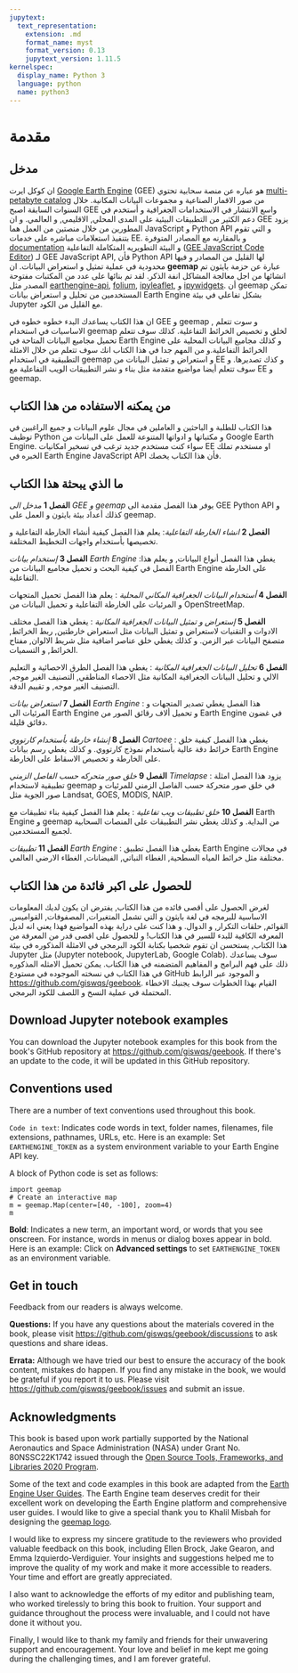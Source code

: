 ```yaml
---
jupytext:
  text_representation:
    extension: .md
    format_name: myst
    format_version: 0.13
    jupytext_version: 1.11.5
kernelspec:
  display_name: Python 3
  language: python
  name: python3
---
```


# مقدمة

## مدخل

ان كوكل ايرت [Google Earth Engine](https://earthengine.google.com) (GEE) هو عباره عن منصة سحابية تحتوي [multi-petabyte catalog](https://developers.google.com/earth-engine/datasets) من صور الاقمار الصناعية و مجموعات البيانات المكانية. خلال السنوات السابقة اصبح GEE واسع الانتشار في الاستخدامات الجغرافية و أستخدم في دعم الكثير من التطبيقات البيئية على المدى المحلي, الاقليمي, و العالمي. و ان GEE يزود المطورين من خلال منصتين من العمل هما JavaScript و Python API و التي تقوم بتنفيذ استعلامات مباشره على خدمات EE. و بالمقارنه مع المصادر المتوفرة [documentation](https://developers.google.com/earth-engine) و البيئة التطويريه المتكاملة التفاعلية  ([GEE JavaScript Code Editor](https://code.earthengine.google.com))  لـ GEE JavaScript API, فأن Python API لها القليل من المصادر و فيها محدودية في عملية تمثيل و استعراض البيانات. ان **geemap** عبارة عن حزمة بايثون تم انشائها من اجل معالجة المشاكل انفة الذكر. لقد تم بنائها على عدد من المكتبات مفتوحة المصدر مثل [earthengine-api](https://pypi.org/project/earthengine-api), [folium](https://python-visualization.github.io/folium/), [ipyleaflet](https://github.com/jupyter-widgets/ipyleaflet), و [ipywidgets](https://github.com/jupyter-widgets/ipywidgets). أن geemap تمكن المستخدمين من تحليل و استعراض بيانات Earth Engine بشكل تفاعلي في بيئة Jupyter مع القليل من الكود.

ان هذا الكتاب يساعدك البدء خطوه خطوه في GEE و geemap , و سوت تتعلم الاساسيات في استخدام geemap لخلق و تخصيص الخرائط التفاعلية. كذلك سوف تتعلم تحميل مجاميع البيانات المتاحة في Earth Engine و كذلك مجاميع البيانات المحلية على الخرائط التفاعلية.و من المهم جدا في هذا الكتاب انك سوف تتعلم من خلال الامثلة التطبيقية في استخدام geemap و استعراض و تمثيل البيانات من EE و كذك تصديرها. و سوف تتعلم أيضا مواضيع متقدمة مثل بناء و نشر التطبيقات الويب التفاعلية مع EE و geemap.


## من يمكنه الاستفاده من هذا الكتاب

هذا الكتاب للطلبة و الباحثين و العاملين في مجال علوم البيانات و جميع الراغبين في توظيف Python و مكتباتها و ادواتها المتنوعة للعمل على البيانات من Google Earth Engine. سواء كنت مستخدم جديد ترغب في تسخير امكانيات EE او مستخدم تملك الخبره في Earth Engine JavaScript API فأن هذا الكتاب يخصك.

## ما الذي يبحثة هذا الكتاب

**الفصل 1** _مدخل الى GEE و geemap_ يوفر هذا الفصل مقدمة الى GEE Python API و كذلك أعداد بيئة بايثون و العمل على geemap. 

**الفصل 2** _انشاء الخارطة التفاعلية_: يعلم هذا الفصل كيفية أنشاء الخارطة التفاعلية و تخصيصها بأستخدام واجهات التخطيط المختلفة.

**الفصل 3** _إستخدام بيانات Earth Engine_ :يغطي هذا الفصل أنواع البيانات, و يعلم هذا الفصل في كيفية البحث و تحميل مجاميع البيانات من Earth Engine على الخارطة التفاعلية.

**الفصل 4** _أستخدام البيانات الجغرافية المكاني المحلية_ : يعلم هذا الفصل تحميل المتجهات و المرئيات على الخارطة التفاعلية و تحميل البيانات من OpenStreetMap.

**الفصل 5** _إستعراض و تمثيل البيانات الجغرافية المكانية_ : يغطي هذا الفصل مختلف الادوات و التقنيات لاستعراض و تمثيل البيانات مثل استعراض خارطتين, ربط الخرائط, متصفح البيانات عبر الزمن. و كذلك يغطي خلق عناصر اضافية مثل شريط الالوان, مفتاح الخرائط, و التسميات. 

**الفصل 6** _تحليل البيانات الجغرافية المكانية_ : يغطي هذا الفصل الطرق الاحصائية و التعليم الالي و تحليل البيانات الجغرافية المكانية مثل الاحصاء المناطقي, التصنيف الغير موجه, التصنيف الغير موجه, و تقييم الدقة.

**الفصل 7** _استعراض بيانات Earth Engine_ : هذا الفصل يغطي تصدير المتجهات و المرئيات الى Earth Engine و تحميل ألاف رقائق الصور من Earth Engine في غضون دقائق قليلة.

**الفصل 8** _إنشاء خارطة بأستخدام كارتووي Cartoee_ : يغطي هذا الفصل كيفية خلق خرائط دقة عالية بأستخدام نموذج كارتووي. و كذلك يغطي رسم بيانات Earth Engine على الخارطة و تخصيص الاسقاط على الخارطة.

**الفصل 9** _خلق صور  متحركه حسب الفاصل الزمني Timelapse_ : يزود هذا الفصل امثلة تطبيقية لاستخدام geemap في خلق صور متحركة حسب الفاصل الزمني للمرئيات و صور الجوية مثل Landsat, GOES, MODIS, NAIP.

**الفصل 10** _خلق تطبيقات ويب تفاعلية_ : يعلم هذا الفصل كيفية بناء تطبيقات مع Earth Engine و geemap من البداية. و كذلك يغطي نشر التطبيقات على المنصات السحابية لجميع المستخدمين.

**الفصل 11** _تطبيقات Earth Engine_ : يغطي هذا الفصل تطبيق Earth Engine في مجالات مختلفة مثل خرائط المياه السطحية, الغطاء النباتي, الفيضانات, الغطاء الارضي العالمي.


## للحصول على اكبر فائدة من هذا الكتاب

لغرض الحصول على أقصى فائده من هذا الكتاب, يفترض ان يكون لديك المعلومات الاساسية للبرمجه في لغة بايثون و التي تشمل المتغيرات, المصفوفات, القواميس, القوائم, حلقات التكرار, و الدوال. و هذا كنت على دراية بهذه المواضيع فهذا يعني انه لديل المعرفه الكافية للبدء للسير في هذا الكتاب! و للحصول على اقصى قدر من المعرفة من هذا الكتاب, يستحسن ان تقوم شخصيا بكتابة الكود البرمجي في الامثلة المذكوره في بيئة Jupyter مثل (Jupyter notebook, JupyterLab, Google Colab). سوف يساعدك ذلك على فهم البرامج و المفاهيم المتضمنه في هذا الكتاب. يمكن تحميل الامثله المذكوره في هذا الكتاب في نسخته الموجوده في مستودع GitHub و الموجود عبر الرابط <https://github.com/giswqs/geebook>. القيام بهذا الخطوات سوف يجنبك الاخطاء المحتملة في عملية النسخ و اللصف للكود البرمجي.


## Download Jupyter notebook examples

You can download the Jupyter notebook examples for this book from the book's GitHub repository at <https://github.com/giswqs/geebook>. If there's an update to the code, it will be updated in this GitHub repository.

## Conventions used

There are a number of text conventions used throughout this book.

`Code in text`: Indicates code words in text, folder names, filenames, file extensions, pathnames, URLs, etc. Here is an example: Set `EARTHENGINE_TOKEN` as a system environment variable to your Earth Engine API key.

A block of Python code is set as follows:

```{code-cell}
import geemap
# Create an interactive map
m = geemap.Map(center=[40, -100], zoom=4)
m
```

**Bold**: Indicates a new term, an important word, or words that you see onscreen. For
instance, words in menus or dialog boxes appear in bold. Here is an example: Click on **Advanced settings** to set `EARTHENGINE_TOKEN` as an environment variable.

## Get in touch

Feedback from our readers is always welcome.

**Questions:** If you have any questions about the materials covered in the book, please visit <https://github.com/giswqs/geebook/discussions> to ask questions and share ideas.

**Errata:** Although we have tried our best to ensure the accuracy of the book content, mistakes do happen. If you find any mistake in the book, we would be grateful if you report it to us. Please visit <https://github.com/giswqs/geebook/issues> and submit an issue.

## Acknowledgments

This book is based upon work partially supported by the National Aeronautics and Space Administration (NASA) under Grant No. 80NSSC22K1742 issued through the [Open Source Tools, Frameworks, and Libraries 2020 Program](https://bit.ly/3RVBRcQ).

Some of the text and code examples in this book are adapted from the [Earth Engine User Guides](https://developers.google.com/earth-engine/guides). The Earth Engine team deserves credit for their excellent work on developing the Earth Engine platform and comprehensive user guides. I would like to give a special thank you to Khalil Misbah for designing the [geemap logo](https://github.com/gee-community/geemap/tree/master/docs/assets).

I would like to express my sincere gratitude to the reviewers who provided valuable feedback on this book, including Ellen Brock, Jake Gearon, and Emma Izquierdo-Verdiguier. Your insights and suggestions helped me to improve the quality of my work and make it more accessible to readers. Your time and effort are greatly appreciated.

I also want to acknowledge the efforts of my editor and publishing team, who worked tirelessly to bring this book to fruition. Your support and guidance throughout the process were invaluable, and I could not have done it without you.

Finally, I would like to thank my family and friends for their unwavering support and encouragement. Your love and belief in me kept me going during the challenging times, and I am forever grateful.

